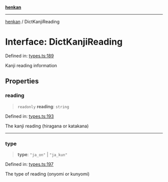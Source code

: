 [**henkan**](../README.md)

***

[henkan](../README.md) / DictKanjiReading

# Interface: DictKanjiReading

Defined in: [types.ts:189](https://github.com/Ronokof/Henkan/blob/17544df04e711a7f1119a1cdd6fdf0d29ac91844/src/types.ts#L189)

Kanji reading information

## Properties

### reading

> `readonly` **reading**: `string`

Defined in: [types.ts:193](https://github.com/Ronokof/Henkan/blob/17544df04e711a7f1119a1cdd6fdf0d29ac91844/src/types.ts#L193)

The kanji reading (hiragana or katakana)

***

### type

> **type**: `"ja_on"` \| `"ja_kun"`

Defined in: [types.ts:197](https://github.com/Ronokof/Henkan/blob/17544df04e711a7f1119a1cdd6fdf0d29ac91844/src/types.ts#L197)

The type of reading (onyomi or kunyomi)
